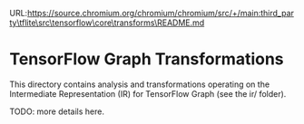 URL:https://source.chromium.org/chromium/chromium/src/+/main:third_party\tflite\src\tensorflow\core\transforms\README.md
# TensorFlow Graph Transformations

This directory contains analysis and transformations operating on the
Intermediate Representation (IR) for TensorFlow Graph (see the ir/ folder).

TODO: more details here.

